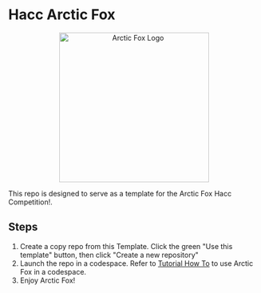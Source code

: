 # Hacc Arctic Fox
<p align="center">
    <img src="https://icii.io/wp-content/uploads/2022/09/New-Arctic-Fox-Logo.Blue_.For-Animation.WithBehindForGaps-1.svg" alt="Arctic Fox Logo" style="width:300px;"/>
</p>

This repo is designed to serve as a template for the Arctic Fox Hacc Competition!.

## Steps 
1) Create a copy repo from this Template. Click the green "Use this template" button, then click "Create a new repository"
2) Launch the repo in a codespace. 
Refer to <a href="https://github.com/icii-arcticfox/TutorialHome#how-to-use-tutorials/" target="_blank">Tutorial How To</a> to use Arctic Fox in a codespace.
3) Enjoy Arctic Fox!
